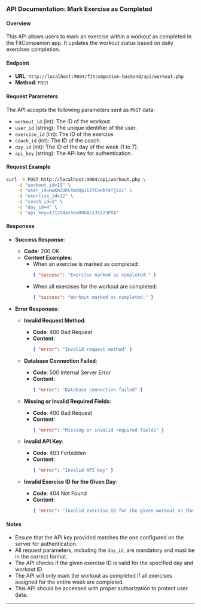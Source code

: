 ### API Documentation: Mark Exercise as Completed

#### Overview
This API allows users to mark an exercise within a workout as completed in the FitCompanion app. It updates the workout status based on daily exercises completion.

#### Endpoint
- **URL**: `http://localhost:9004/fitcompanion-backend/api/workout.php`
- **Method**: `POST`

#### Request Parameters
The API accepts the following parameters sent as `POST` data:

- `workout_id` (int): The ID of the workout.
- `user_id` (string): The unique identifier of the user.
- `exercise_id` (int): The ID of the exercise.
- `coach_id` (int): The ID of the coach.
- `day_id` (int): The ID of the day of the week (1 to 7).
- `api_key` (string): The API key for authentication.

#### Request Example
```bash
curl -X POST http://localhost:9004/api/workout.php \
    -d "workout_id=15" \
    -d "user_id=HwKmZUKCXmdUpJiIYCnHbFeTj5x1" \
    -d "exercise_id=12" \
    -d "coach_id=2" \
    -d "day_id=4" \
    -d "api_key=1212t4as56aHHGASJJS323POA"
```

#### Responses

- **Success Response**:
    - **Code**: 200 OK
    - **Content Examples**:
        - When an exercise is marked as completed:
          ```json
          { "success": "Exercise marked as completed." }
          ```
        - When all exercises for the workout are completed:
          ```json
          { "success": "Workout marked as completed." }
          ```

- **Error Responses**:
    - **Invalid Request Method**:
        - **Code**: 400 Bad Request
        - **Content**:
          ```json
          { "error": "Invalid request method" }
          ```

    - **Database Connection Failed**:
        - **Code**: 500 Internal Server Error
        - **Content**:
          ```json
          { "error": "Database connection failed" }
          ```

    - **Missing or Invalid Required Fields**:
        - **Code**: 400 Bad Request
        - **Content**:
          ```json
          { "error": "Missing or invalid required fields" }
          ```

    - **Invalid API Key**:
        - **Code**: 403 Forbidden
        - **Content**:
          ```json
          { "error": "Invalid API key" }
          ```

    - **Invalid Exercise ID for the Given Day**:
        - **Code**: 404 Not Found
        - **Content**:
          ```json
          { "error": "Invalid exercise ID for the given workout on the specified day" }
          ```

#### Notes
- Ensure that the API key provided matches the one configured on the server for authentication.
- All request parameters, including the `day_id`, are mandatory and must be in the correct format.
- The API checks if the given exercise ID is valid for the specified day and workout ID.
- The API will only mark the workout as completed if all exercises assigned for the entire week are completed.
- This API should be accessed with proper authorization to protect user data.

---
